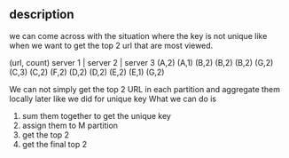 ## description

we can come across with the situation where the key is not unique like when we want to get the top 2 url that are most viewed.

(url, count)
server 1        | server 2          | server 3
(A,2)               (A,1)               (B,2)
(B,2)               (B,2)               (G,2)
(C,3)               (C,2)               (F,2)
(D,2)               (D,2)               (E,2)
(E,1)
(G,2)

We can not simply get the top 2 URL in each partition and aggregate them locally later like we did for unique key
What we can do is
1. sum them together to get the unique key
2. assign them to M partition
3. get the top 2
4. get the final top 2
